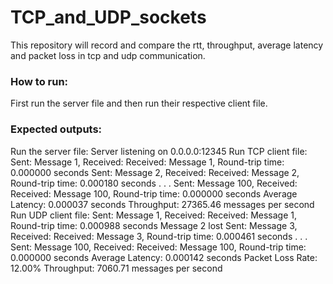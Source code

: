 # TCP_and_UDP_sockets
This repository will record and compare the rtt, throughput, average latency and packet loss in tcp and udp communication. 

### How to run:
First run the server file and then run their respective client file.

### Expected outputs:
  Run the server file:
    Server listening on 0.0.0.0:12345
  Run TCP client file:
    Sent: Message 1, Received: Received: Message 1, Round-trip time: 0.000000 seconds
    Sent: Message 2, Received: Received: Message 2, Round-trip time: 0.000180 seconds
                      .
                      .
                      .
    Sent: Message 100, Received: Received: Message 100, Round-trip time: 0.000000 seconds
    Average Latency: 0.000037 seconds
    Throughput: 27365.46 messages per second
Run UDP client file:
  Sent: Message 1, Received: Received: Message 1, Round-trip time: 0.000988 seconds
  Message 2 lost
  Sent: Message 3, Received: Received: Message 3, Round-trip time: 0.000461 seconds
                      .
                      .
                      .
  Sent: Message 100, Received: Received: Message 100, Round-trip time: 0.000000 seconds
  Average Latency: 0.000142 seconds
  Packet Loss Rate: 12.00%
  Throughput: 7060.71 messages per second
### 

